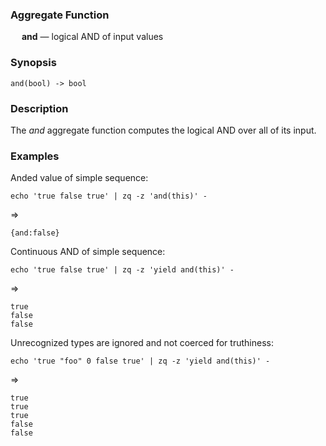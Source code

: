 ### Aggregate Function

&emsp; **and** &mdash; logical AND of input values

### Synopsis
```
and(bool) -> bool
```
### Description

The _and_ aggregate function computes the logical AND over all of its input.

### Examples

Anded value of simple sequence:
```mdtest-command
echo 'true false true' | zq -z 'and(this)' -
```
=>
```mdtest-output
{and:false}
```

Continuous AND of simple sequence:
```mdtest-command
echo 'true false true' | zq -z 'yield and(this)' -
```
=>
```mdtest-output
true
false
false
```
Unrecognized types are ignored and not coerced for truthiness:
```mdtest-command
echo 'true "foo" 0 false true' | zq -z 'yield and(this)' -
```
=>
```mdtest-output
true
true
true
false
false
```

